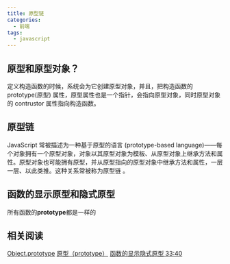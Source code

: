 ```yaml
---
title: 原型链
categories:
  - 前端
tags:
  - javascript
---
```


## 原型和原型对象？

定义构造函数的时候，系统会为它创建原型对象，并且，把构造函数的 prototype(原型) 属性，原型属性也是一个指针，会指向原型对象，同时原型对象的 contrustor 属性指向构造函数。

## 原型链

JavaScript 常被描述为一种基于原型的语言 (prototype-based language)——每个对象拥有一个原型对象，对象以其原型对象为模板、从原型对象上继承方法和属性。原型对象也可能拥有原型，并从原型指向的原型对象中继承方法和属性，一层一层、以此类推。这种关系常被称为原型链 。

## 函数的显示原型和隐式原型

所有函数的**prototype**都是一样的

## 相关阅读

[Object.prototype](https://www.zhihu.com/question/60447787)
[原型（prototype）](https://developer.mozilla.org/zh-CN/docs/Learn/JavaScript/Objects/Object_prototypes)
[函数的显示隐式原型 33:40](https://www.bilibili.com/video/BV1Mz4y1Q79G?p=17)
